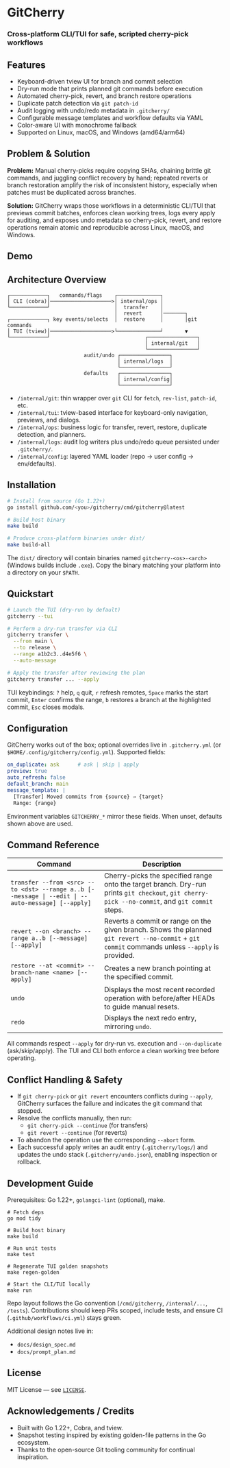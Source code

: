 # GitCherry
### Cross-platform CLI/TUI for safe, scripted cherry-pick workflows

## Features
- Keyboard-driven tview UI for branch and commit selection
- Dry-run mode that prints planned git commands before execution
- Automated cherry-pick, revert, and branch restore operations
- Duplicate patch detection via `git patch-id`
- Audit logging with undo/redo metadata in `.gitcherry/`
- Configurable message templates and workflow defaults via YAML
- Color-aware UI with monochrome fallback
- Supported on Linux, macOS, and Windows (amd64/arm64)

## Problem & Solution
**Problem:** Manual cherry-picks require copying SHAs, chaining brittle git commands, and juggling conflict recovery by hand; repeated reverts or branch restoration amplify the risk of inconsistent history, especially when patches must be duplicated across branches.

**Solution:** GitCherry wraps those workflows in a deterministic CLI/TUI that previews commit batches, enforces clean working trees, logs every apply for auditing, and exposes undo metadata so cherry-pick, revert, and restore operations remain atomic and reproducible across Linux, macOS, and Windows.

## Demo

## Architecture Overview
```
┌────────────┐   commands/flags    ┌──────────────┐
│ CLI (cobra)│────────────────────>│ internal/ops │
└────────────┘                     │  transfer    │
                                   │  revert      │───────┐
┌────────────┐ key events/selects  │  restore     │       │git commands
│ TUI (tview)│────────────────────>└──────────────┘       ▼
└────────────┘                               ┌────────────────┐
                                             │ internal/git   │
                                             └────────────────┘
                         audit/undo ┌────────────────┐
                                    │ internal/logs  │
                                    └────────────────┘
                         defaults   ┌────────────────┐
                                    │ internal/config│
                                    └────────────────┘
```

- `/internal/git`: thin wrapper over `git` CLI for `fetch`, `rev-list`, `patch-id`, etc.
- `/internal/tui`: tview-based interface for keyboard-only navigation, previews, and dialogs.
- `/internal/ops`: business logic for transfer, revert, restore, duplicate detection, and planners.
- `/internal/logs`: audit log writers plus undo/redo queue persisted under `.gitcherry/`.
- `/internal/config`: layered YAML loader (repo → user config → env/defaults).

## Installation
```bash
# Install from source (Go 1.22+)
go install github.com/<you>/gitcherry/cmd/gitcherry@latest

# Build host binary
make build

# Produce cross-platform binaries under dist/
make build-all
```

The `dist/` directory will contain binaries named `gitcherry-<os>-<arch>` (Windows builds include `.exe`). Copy the binary matching your platform into a directory on your `$PATH`.

## Quickstart
```bash
# Launch the TUI (dry-run by default)
gitcherry --tui

# Perform a dry-run transfer via CLI
gitcherry transfer \
  --from main \
  --to release \
  --range a1b2c3..d4e5f6 \
  --auto-message

# Apply the transfer after reviewing the plan
gitcherry transfer ... --apply
```

TUI keybindings: `?` help, `q` quit, `r` refresh remotes, `Space` marks the start commit, `Enter` confirms the range, `b` restores a branch at the highlighted commit, `Esc` closes modals.

## Configuration
GitCherry works out of the box; optional overrides live in `.gitcherry.yml` (or `$HOME/.config/gitcherry/config.yml`). Supported fields:

```yaml
on_duplicate: ask      # ask | skip | apply
preview: true
auto_refresh: false
default_branch: main
message_template: |
  [Transfer] Moved commits from {source} → {target}
  Range: {range}
```

Environment variables `GITCHERRY_*` mirror these fields. When unset, defaults shown above are used.

## Command Reference
| Command | Description |
| --- | --- |
| `transfer --from <src> --to <dst> --range a..b [--message \| --edit \| --auto-message] [--apply]` | Cherry-picks the specified range onto the target branch. Dry-run prints `git checkout`, `git cherry-pick --no-commit`, and `git commit` steps. |
| `revert --on <branch> --range a..b [--message] [--apply]` | Reverts a commit or range on the given branch. Shows the planned `git revert --no-commit` + `git commit` commands unless `--apply` is provided. |
| `restore --at <commit> --branch-name <name> [--apply]` | Creates a new branch pointing at the specified commit. |
| `undo` | Displays the most recent recorded operation with before/after HEADs to guide manual resets. |
| `redo` | Displays the next redo entry, mirroring `undo`. |

All commands respect `--apply` for dry-run vs. execution and `--on-duplicate` (ask/skip/apply). The TUI and CLI both enforce a clean working tree before operating.

## Conflict Handling & Safety
- If `git cherry-pick` or `git revert` encounters conflicts during `--apply`, GitCherry surfaces the failure and indicates the git command that stopped.
- Resolve the conflicts manually, then run:
  - `git cherry-pick --continue` (for transfers)
  - `git revert --continue` (for reverts)
- To abandon the operation use the corresponding `--abort` form.
- Each successful apply writes an audit entry (`.gitcherry/logs/`) and updates the undo stack (`.gitcherry/undo.json`), enabling inspection or rollback.

## Development Guide
Prerequisites: Go 1.22+, `golangci-lint` (optional), make.

```
# Fetch deps
go mod tidy

# Build host binary
make build

# Run unit tests
make test

# Regenerate TUI golden snapshots
make regen-golden

# Start the CLI/TUI locally
make run
```

Repo layout follows the Go convention (`/cmd/gitcherry`, `/internal/...`, `/tests`). Contributions should keep PRs scoped, include tests, and ensure CI (`.github/workflows/ci.yml`) stays green.

Additional design notes live in:
- `docs/design_spec.md`
- `docs/prompt_plan.md`

## License
MIT License — see [`LICENSE`](LICENSE).

## Acknowledgements / Credits
- Built with Go 1.22+, Cobra, and tview.
- Snapshot testing inspired by existing golden-file patterns in the Go ecosystem.
- Thanks to the open-source Git tooling community for continual inspiration.
